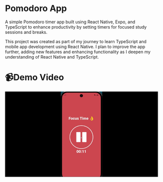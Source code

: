 # Pomodoro App
A simple Pomodoro timer app built using React Native, Expo, and TypeScript to enhance productivity by setting timers for focused study sessions and breaks.

This project was created as part of my journey to learn TypeScript and mobile app development using React Native. I plan to improve the app further, adding new features and enhancing functionality as I deepen my understanding of React Native and TypeScript.

# 📹Demo Video
![Demo Video](assets/demo.gif)